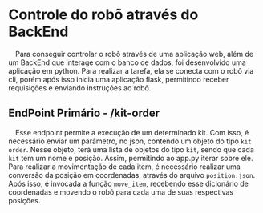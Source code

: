 # Controle do robõ através do BackEnd

&emsp;Para conseguir controlar o robô através de uma aplicação web, além de um BackEnd que interage com o banco de dados, foi desenvolvido uma aplicação em python. Para realizar a tarefa, ela se conecta com o robô via cli, porém após isso inicia uma aplicação flask, permitindo receber requisições e enviando instruções ao robô.

## EndPoint Primário - /kit-order

&emsp;Esse endpoint permite a execução de um determinado kit. Com isso, é necessário enviar um parâmetro, no json, contendo um objeto do tipo `kit order`. Nesse objeto, terá uma lista de objetos do tipo `kit`, sendo que cada `kit` tem um nome e posição. Assim, permitindo ao app.py iterar sobre ele.
Para realizar a movimentação de cada item, é necessário realizar uma conversão da posição em coordenadas, através do arquivo `position.json`. Após isso, é invocada a função `move_item`, recebendo esse dicionário de coordenadas e movendo o robô para cada uma de suas respectivas posições.  